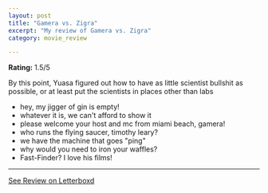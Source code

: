 ```yaml
---
layout: post
title: "Gamera vs. Zigra"
excerpt: "My review of Gamera vs. Zigra"
category: movie_review

---
```


**Rating:** 1.5/5

By this point, Yuasa figured out how to have as little scientist bullshit as possible, or at least put the scientists in places other than labs

* hey, my jigger of gin is empty!
* whatever it is, we can't afford to show it
* please welcome your host and mc from miami beach, gamera!
* who runs the flying saucer, timothy leary?
* we have the machine that goes "ping"
* why would you need to iron your waffles?
* Fast-Finder? I love his films!

<hr>

[See Review on Letterboxd](https://boxd.it/4OnZlR)
